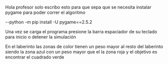Hola profesor solo escribo esto para que sepa que se necesita instalar pygame para poder correr el algoritmo

--python -m pip install -U pygame==2.5.2

Una vez se carga el programa presione la barra espaciador de su teclado para inicio o detener la simulación

En el laberinto las zonas de color tienen un peso mayor al resto del laberinto siendo la zona azul con un peso mayor que el la zona roja y el objetivo es encontrar el cuadrado verde
